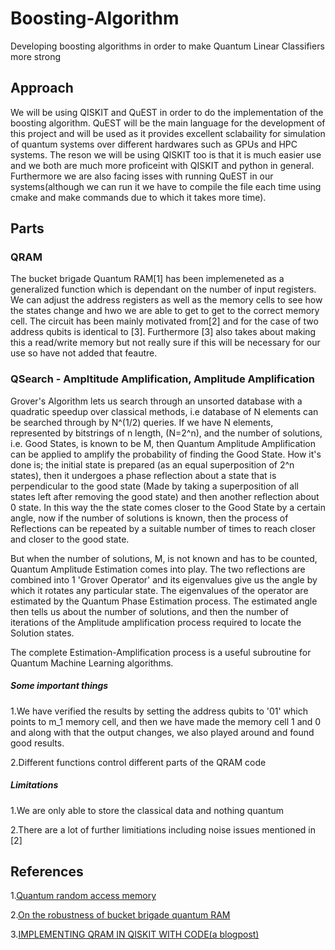 # Boosting-Algorithm
Developing boosting algorithms in order to make Quantum Linear Classifiers more strong


## Approach
We will be using QISKIT and QuEST in order to do the implementation of the boosting algorithm. QuEST will be the main language for the development of this project and will be used as it provides excellent sclabaility for simulation of quantum systems over different hardwares such as GPUs and HPC systems. The reson we will be using QISKIT too is that it is much easier use and we both are much more proficeint with QISKIT and python in general. Furthermore we are also facing isses with running QuEST in our systems(although we can run it we have to compile the file each time using cmake and make commands due to which it takes more time). 

## Parts 

### QRAM
The bucket brigade Quantum RAM[1] has been implemeneted as a generalized function which is dependant on the number of input registers. We can adjust the address registers as well as the memory cells to see how the states change and hwo we are able to get to get to the correct memory cell. The circuit has been mainly motivated from[2] and for the case of two address qubits is identical to [3]. Furthermore [3] also takes about making this a read/write memory but not really sure if this will be necessary for our use so have not added that feautre. 

### QSearch - Ampltitude Amplification, Amplitude Amplification
Grover's Algorithm lets us search through an unsorted database with a quadratic speedup over classical methods, i.e database of N elements can be searched through by N^(1/2) queries. If we have N elements, represented by bitstrings of n length, (N=2^n), and the number of solutions, i.e. Good States, is known to be M, then Quantum Amplitude Amplification can be applied to amplify the probability of finding the Good State. How it's done is; the initial state is prepared (as an equal superposition of 2^n states), then it undergoes a phase reflection about a state that is perpendicular to the good state (Made by taking a superposition of all states left after removing the good state) and then another reflection about 0 state. In this way the the state comes closer to the Good State by a certain angle, now if the number of solutions is known, then the process of Reflections can be repeated by a suitable number of times to reach closer and closer to the good state.

But when the number of solutions, M, is not known and has to be counted, Quantum Amplitude Estimation comes into play. The two reflections are combined into 1 'Grover Operator' and its eigenvalues give us the angle by which it rotates any particular state. The eigenvalues of the operator are estimated by the Quantum Phase Estimation process. The estimated angle then tells us about the number of solutions, and then the number of iterations of the Amplitude amplification process required to locate the Solution states.

The complete Estimation-Amplification process is a useful subroutine for Quantum Machine Learning algorithms.

##### Some important things
1.We have verified the results by setting the address qubits to '01' which points to m_1 memory cell, and then we have made the memory cell 1 and 0 and along with that the output changes, we also played around and found good results. 

2.Different functions control different parts of the QRAM code

##### Limitations
1.We are only able to store the classical data and nothing quantum 

2.There are a lot of further limitiations including noise issues mentioned in [2]


## References
1.[Quantum random access memory](https://arxiv.org/pdf/0708.1879.pdf)

2.[On the robustness of bucket brigade quantum RAM](https://arxiv.org/pdf/1502.03450.pdf) 

3.[IMPLEMENTING QRAM IN QISKIT WITH CODE(a blogpost)](https://quantumcomputinguk.org/tutorials/implementing-qram-in-qiskit-with-code)
